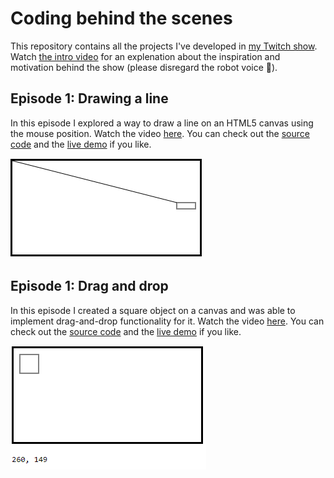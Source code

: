 # Coding behind the scenes

This repository contains all the projects I've developed in [my Twitch show](https://twitch.tv/voscarmv). Watch [the intro video](https://www.youtube.com/watch?v=wNrfZAZCe6I) for an explenation about the inspiration and motivation behind the show (please disregard the robot voice 🤖).

## Episode 1: Drawing a line

In this episode I explored a way to draw a line on an HTML5 canvas using the mouse position. Watch the video [here](https://www.twitch.tv/videos/593304668). You can check out the [source code](/connected_lines/lines.html) and the [live demo](https://rawcdn.githack.com/voscarmv/coding_behind_the_scenes/032a9f7bff2484c4c6505845784457cf3b309568/connected_lines/lines.html) if you like.

![Drawing a line from the mouse position](screenshots/line.gif)

## Episode 1: Drag and drop

In this episode I created a square object on a canvas and was able to implement drag-and-drop functionality for it. Watch the video [here](https://www.twitch.tv/videos/595206713). You can check out the [source code](/connected_lines/lines.html) and the [live demo](https://rawcdn.githack.com/voscarmv/coding_behind_the_scenes/032a9f7bff2484c4c6505845784457cf3b309568/connected_lines/lines.html) if you like.

![Drawing a line from the mouse position](screenshots/dragdrop.gif)